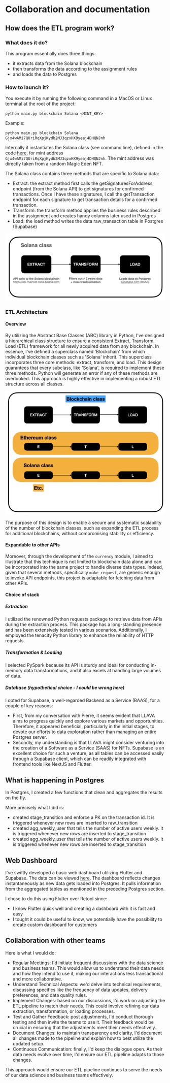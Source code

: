 # Collaboration and documentation

## How does the ETL program work?

### What does it do?

This program essentially does three things:
- it extracts data from the Solana blockchain
- then transforms the data according to the assignment rules
- and loads the data to Postgres

### How to launch it?

You execute it by running the following command in a MacOS or Linux terminal at the root of the project:
```
python main.py blockchain Solana <MINT_KEY>
```

Example: 
```
python main.py blockchain Solana Gjx4wAMi7QUriRqXpjKydb2MJ3qzxHX9yeaj4DHQNJnh
```

Internally it instantiates the Solana class (see command line), defined in the code [here](./blockchain/solana/solana.py), for mint address `Gjx4wAMi7QUriRqXpjKydb2MJ3qzxHX9yeaj4DHQNJnh`. The mint address was directly taken from a random Magic Eden NFT.

The Solana class contains three methods that are specific to Solana data:
- Extract: the extract method first calls the getSignaturesForAddress endpoint (from the Solana API) to get signatures for confirmed transactions. Once I have these signatures, I call the getTransaction endpoint for each signature to get transaction details for a confirmed transaction.
- Transform: the transform method applies the business rules described in the assignment and creates handy columns later used in Postgres
- Load: the load method writes the data raw_transaction table in Postgres (Supabase)

!['solana class'](ressources/solana_class.png)

### ETL Architecture

#### Overview

By utilizing the Abstract Base Classes (ABC) library in Python, I've designed a hierarchical class structure to ensure a consistent Extract, Transform, Load (ETL) framework for all newly acquired data from any blockchain. In essence, I've defined a superclass named 'Blockchain' from which individual blockchain classes such as 'Solana' inherit. This superclass incorporates three core methods: extract, transform, and load. This design guarantees that every subclass, like 'Solana', is required to implement these three methods. Python will generate an error if any of these methods are overlooked. This approach is highly effective in implementing a robust ETL structure across all classes.

!['hierarchy'](ressources/blockchain_hierarchy.png)

The purpose of this design is to enable a secure and systematic scalability of the number of blockchain classes, such as expanding the ETL process for additional blockchains, without compromising stability or efficiency.

#### Expandable to other APIs

Moreover, through the development of the `currency` module, I aimed to illustrate that this technique is not limited to blockchain data alone and can be incorporated into the same project to handle diverse data types. Indeed, given that several methods, specifically `make_request`, are generic enough to invoke API endpoints, this project is adaptable for fetching data from other APIs.

#### Choice of stack

##### Extraction

I utilized the renowned Python requests package to retrieve data from APIs during the extraction process. This package has a long-standing presence and has been extensively tested in various scenarios. Additionally, I employed the tenacity Python library to enhance the reliability of HTTP requests.

##### Transformation & Loading

I selected PySpark because its API is sturdy and ideal for conducting in-memory data transformations, and it also excels at handling large volumes of data.

##### Database (hypothetical choice - I could be wrong here)

I opted for Supabase, a well-regarded Backend as a Service (BAAS), for a couple of key reasons:
- First, from my conversation with Pierre, it seems evident that LLAVA aims to progress quickly and explore various markets and opportunities. Therefore, it appeared beneficial, particularly in the initial stages, to devote our efforts to data exploration rather than managing an entire Postgres server.
- Secondly, my understanding is that LLAVA might consider venturing into the creation of a Software as a Service (SAAS) for NFTs. Supabase is an excellent choice for such a venture, as all tables can be accessed easily through a Supabase client, which can be readily integrated with frontend tools like NextJS and Flutter.

## What is happening in Postgres

In Postgres, I created a few functions that clean and aggregates the results on the fly.

More precisely what I did is:
- created stage_transition and enforce a PK on the transaction id. It is triggered whenever new rows are inserted to raw_transition
- created agg_weekly_user that tells the number of active users weekly. It is triggered whenever new rows are inserted to stage_transition
- created agg_weekly_user that tells the number of active users weekly. It is triggered whenever new rows are inserted to stage_transition

## Web Dashboard 

I've swiftly developed a basic web dashboard utilizing Flutter and Supabase. 
The data can be viewed [here](https://app.cvbuilderai.com/solana). 
The dashboard reflects changes instantaneously as new data gets loaded into Postgres. 
It pulls information from the aggregated tables as mentioned in the preceding Postgres section.

I chose to do this using Flutter over Retool since:
- I know Flutter quick well and creating a dashboard with it is fast and easy
- I tought it could be useful to know, we potentially have the possibility to create custom dashboard for customers

## Collaboration with other teams

Here is what I would do:

- Regular Meetings: I'd initiate frequent discussions with the data science and business teams. This would allow us to understand their data needs and how they intend to use it, making our interactions less transactional and more collaborative.
- Understand Technical Aspects: we'd delve into technical requirements, discussing specifics like the frequency of data updates, delivery preferences, and data quality rules.
- Implement Changes: based on our discussions, I'd work on adjusting the ETL pipeline to match their needs. This could involve refining our data extraction, transformation, or loading processes.
- Test and Gather Feedback: post adjustments, I'd conduct thorough testing and then invite the teams to use it. Their feedback would be crucial in ensuring that the adjustments meet their needs effectively.
- Document Changes: to maintain transparency and clarity, I'd document all changes made to the pipeline and explain how to best utilize the updated setup.
- Continuous Communication: finally, I'd keep the dialogue open. As their data needs evolve over time, I'd ensure our ETL pipeline adapts to those changes.

This approach would ensure our ETL pipeline continues to serve the needs of our data science and business teams effectively.